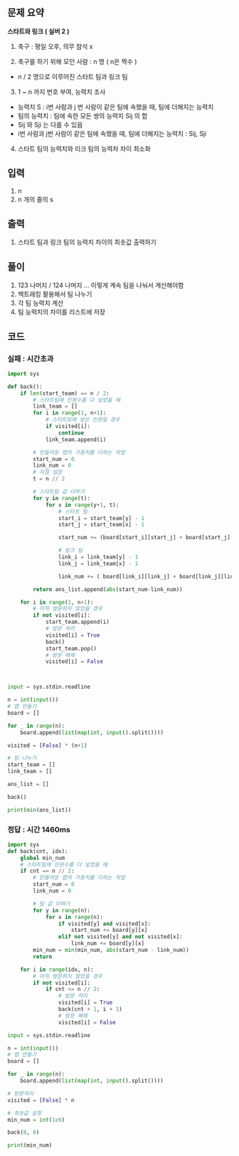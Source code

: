 ## 문제 요약

**스타트와 링크 ( 실버 2 )**

1. 축구 : 평일 오후, 의무 참석 x

2. 축구를 하기 위해 모인 사람 : n 명 ( n은 짝수 )
- n / 2 명으로 이루어진 스타트 팀과 링크 팀

3. 1 ~ n 까지 번호 부여, 능력치 조사
- 능력치 S : i번 사람과 j 번 사람이 같은 팀에 속했을 때, 팀에 더해지는 능력치
- 팀의 능력치 : 팀에 속한 모든 쌍의 능력치 Sij 의 합
- Sij 와 Sji 는 다를 수 있음
- i번 사람과 j번 사람이 같은 팀에 속했을 때, 팀에 더해지는 능력치 : Sij, Sji

4. 스타트 팀의 능력치와 리크 팀의 능력차 차이 최소화

## 입력
1. n
2. n 개의 줄의 s

## 출력
1. 스타트 팀과 링크 팀의 능력치 차이의 최솟값 출력하기

## 풀이
1. 123 나머지 / 124 나머지 ... 이렇게 계속 팀을 나눠서 계산해야함
2. 백트래킹 활용해서 팀 나누기
3. 각 팀 능력치 계산
4. 팀 능력치의 차이를 리스트에 저장

## 코드

### 실패 : 시간초과

```python
import sys

def back():
    if len(start_team) == n / 2:
        # 스타트팀에 인원수를 다 넣었을 때
        link_team = []
        for i in range(1, n+1):
            # 스타트팀에 넣은 인원일 경우
            if visited[i]:
                continue
            link_team.append(i)

        # 만들어둔 맵의 가중치를 더하는 작업
        start_num = 0
        link_num = 0
        # 지점 설정
        t = n // 2

        # 스타트팀 값 더하기
        for y in range(t):
            for x in range(y+1, t):
                # 스타트 팀
                start_i = start_team[y] - 1
                start_j = start_team[x] - 1

                start_num += (board[start_i][start_j] + board[start_j][start_i] )

                # 링크 팀
                link_i = link_team[y] - 1
                link_j = link_team[x] - 1

                link_num += ( board[link_i][link_j] + board[link_j][link_i] )

        return ans_list.append(abs(start_num-link_num))

    for i in range(1, n+1):
        # 아직 방문하지 않았을 경우
        if not visited[i]:
            start_team.append(i)
            # 방문 처리
            visited[i] = True
            back()
            start_team.pop()
            # 방문 해제
            visited[i] = False



input = sys.stdin.readline

n = int(input())
# 맵 만들기
board = []

for _ in range(n):
    board.append(list(map(int, input().split())))

visited = [False] * (n+1)

# 팀 나누기
start_team = []
link_team = []

ans_list = []

back()

print(min(ans_list))
```

### 정답 : 시간 1460ms

```python
import sys
def back(cnt, idx):
    global min_num
    # 스타트팀에 인원수를 다 넣었을 때
    if cnt == n // 2:
        # 만들어둔 맵의 가중치를 더하는 작업
        start_num = 0
        link_num = 0

        # 팀 값 더하기
        for y in range(n):
            for x in range(n):
                if visited[y] and visited[x]:
                    start_num += board[y][x]
                elif not visited[y] and not visited[x]:
                    link_num += board[y][x]
        min_num = min(min_num, abs(start_num - link_num))
        return

    for i in range(idx, n):
        # 아직 방문하지 않았을 경우
        if not visited[i]:
            if cnt <= n // 2:
                # 방문 처리
                visited[i] = True
                back(cnt + 1, i + 1)
                # 방문 해제
                visited[i] = False

input = sys.stdin.readline

n = int(input())
# 맵 만들기
board = []

for _ in range(n):
    board.append(list(map(int, input().split())))

# 방문처리
visited = [False] * n

# 최솟값 설정
min_num = int(1e9)

back(0, 0)

print(min_num)
```
